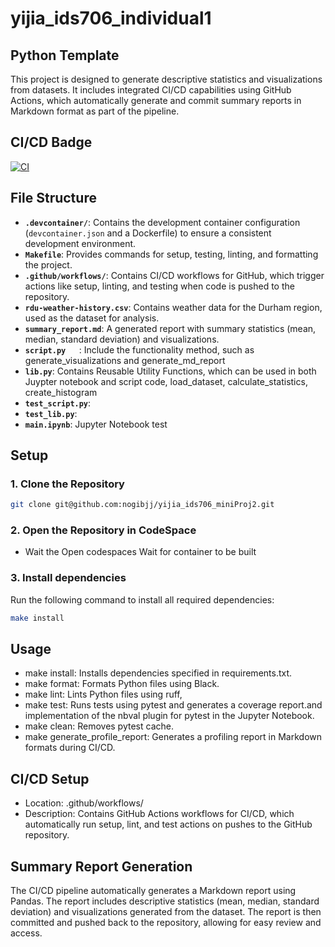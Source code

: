 # yijia_ids706_individual1

## Python Template

This project is designed to generate descriptive statistics and visualizations from datasets. It includes integrated CI/CD capabilities using GitHub Actions, which automatically generate and commit summary reports in Markdown format as part of the pipeline.

## CI/CD Badge
[![CI](https://github.com/nogibjj/yijia_ids706_miniProj2/actions/workflows/hello.yml/badge.svg)](https://github.com/nogibjj/yijia_ids706_miniProj2/actions/workflows/hello.yml)



## File Structure

- **`.devcontainer/`**: Contains the development container configuration (`devcontainer.json` and a Dockerfile) to ensure a consistent development environment.
- **`Makefile`**: Provides commands for setup, testing, linting, and formatting the project.
- **`.github/workflows/`**: Contains CI/CD workflows for GitHub, which trigger actions like setup, linting, and testing when code is pushed to the repository.
- **`rdu-weather-history.csv`**: Contains weather data for the Durham region, used as the dataset for analysis.
- **`summary_report.md`**: A generated report with summary statistics (mean, median, standard deviation) and visualizations.
- **`script.py   `**: Include the functionality method, such as generate_visualizations and generate_md_report 
- **`lib.py`**:  Contains Reusable Utility Functions, which can be used in both Juypter notebook and script code, load_dataset, calculate_statistics, create_histogram
- **`test_script.py`**: 
- **`test_lib.py`**: 
- **`main.ipynb`**: Jupyter Notebook test



## Setup

### 1. Clone the Repository

```bash
git clone git@github.com:nogibjj/yijia_ids706_miniProj2.git
```

### 2. Open the Repository in CodeSpace

- Wait the Open codespaces
Wait for container to be built 

### 3. Install dependencies
Run the following command to install all required dependencies:

```bash
make install
```

## Usage
- make install: Installs dependencies specified in requirements.txt.
- make format: Formats Python files using Black.
- make lint: Lints Python files using ruff,
- make test: Runs tests using pytest and generates a coverage report.and  implementation of the nbval plugin for pytest in the Jupyter Notebook.
- make clean: Removes pytest cache.
- make generate_profile_report: Generates a profiling report in Markdown formats during CI/CD.

## CI/CD Setup
- Location: .github/workflows/
- Description: Contains GitHub Actions workflows for CI/CD, which automatically run setup, lint, and test actions on pushes to the GitHub repository.

## Summary Report Generation
The CI/CD pipeline automatically generates a Markdown report using Pandas. The report includes descriptive statistics (mean, median, standard deviation) and visualizations generated from the dataset. The report is then committed and pushed back to the repository, allowing for easy review and access.